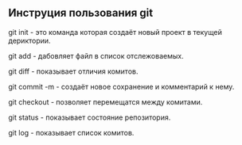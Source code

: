 ## Инструция пользования git

git init - это команда которая создаёт новый проект в текущей дериктории.

git add - дабовляет файл в список отслежоваемых.

git diff - показывает отличия комитов.

git commit -m - создаёт новое сохранение и комментарий к нему.

git checkout - позволяет перемещатся между комитами.

git status - показывает состояние репозитория.

git log - показывает список комитов.